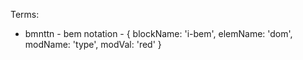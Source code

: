 Terms:
 * bmnttn - bem notation - { blockName: 'i-bem', elemName: 'dom', modName: 'type', modVal: 'red' }


